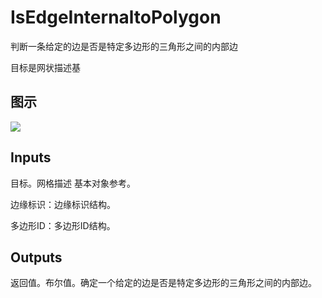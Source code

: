 # IsEdgeInternaltoPolygon

判断一条给定的边是否是特定多边形的三角形之间的内部边

目标是网状描述基

## 图示

![]($-20221218-20043824.png)

## Inputs

目标。网格描述 基本对象参考。

边缘标识：边缘标识结构。

多边形ID：多边形ID结构。  

## Outputs

返回值。布尔值。确定一个给定的边是否是特定多边形的三角形之间的内部边。

